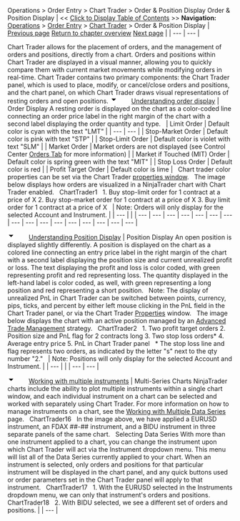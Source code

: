 ﻿
Operations \> Order Entry \> Chart Trader \> Order \& Position Display
Order \& Position Display
| \<\< [Click to Display Table of Contents](order__position_display.md) \>\> **Navigation:**     [Operations](operations-1.md) \> [Order Entry](order_entry-1.md) \> [Chart Trader](chart_trader-1.md) \> Order \& Position Display | [Previous page](chart_trader-1.md) [Return to chapter overview](chart_trader-1.md) [Next page](collapsed_view-1.md) |
| --- | --- |

Chart Trader allows for the placement of orders, and the management of orders and positions, directly from a chart. Orders and positions within Chart Trader are displayed in a visual manner, allowing you to quickly compare them with current market movements while modifying orders in real\-time. Chart Trader contains two primary components: the Chart Trader panel, which is used to place, modify, or cancel/close orders and positions, and the chart panel, on which Chart Trader draws visual representations of resting orders and open positions.
![tog_minus](tog_minus-1.gif)        [Understanding order display](javascript:HMToggle('toggle','UnderstandingOrderDisplay','UnderstandingOrderDisplay_ICON'))
| Order Display A resting order is displayed on the chart as a color\-coded line connecting an order price label in the right margin of the chart with a second label displaying the order quantity and type.     | Limit Order | Default color is cyan with the text "LMT" | | --- | --- | | Stop\-Market Order | Default color is pink with text "STP" | | Stop\-Limit Order | Default color is violet with text "SLM" | | Market Order | Market orders are not displayed (see Control Center [Orders Tab](orders_tab-1.md) for more information) | | Market if Touched (MIT) Order | Default color is spring green with the text "MIT" | | Stop Loss Order | Default color is red | | Profit Target Order | Default color is lime |      Chart trader color properties can be set via the Chart Trader [properties window](properties3-1.md).    The image below displays how orders are visualized in a NinjaTrader chart with Chart Trader enabled.   ChartTrader1   1\. Buy stop\-limit order for 1 contract at a price of X 2\. Buy stop\-market order for 1 contract at a price of X 3\. Buy limit order for 1 contract at a price of X     | Note: Orders will only display for the selected Account and Instrument. | | --- | |
| --- | --- | --- | --- | --- | --- | --- | --- | --- | --- | --- | --- | --- | --- | --- | --- |

![tog_minus](tog_minus-1.gif)        [Understanding Position Display](javascript:HMToggle('toggle','UnderstandingPositionDisplay','UnderstandingPositionDisplay_ICON'))
| Position Display An open position is displayed slightly differently. A position is displayed on the chart as a colored line connecting an entry price label in the right margin of the chart with a second label displaying the position size and current unrealized profit or loss. The text displaying the profit and loss is color coded, with green representing profit and red representing loss. The quantity displayed in the left\-hand label is color coded, as well, with green representing a long position and red representing a short position.   Note: The display of unrealized PnL in Chart Trader can be switched between points, currency, pips, ticks, and percent by either left mouse clicking in the PnL field in the Chart Trader panel, or via the Chart Trader [Properties](properties3-1.md) window.   The image below displays the chart with an active position managed by an [Advanced Trade Management](advanced_trade_management_atm-1.md) strategy.    ChartTrader2   1\. Two profit target orders  2\. Position size and PnL flag for 2 contracts long 3\. Two stop loss orders\* 4\. Average entry price 5\. PnL in Chart Trader panel   \* The stop loss line and flag represents two orders, as indicated by the letter "s" next to the qty number "2\."     | Note: Positions will only display for the selected Account and Instrument. | | --- | |
| --- | --- |

![tog_minus](tog_minus-1.gif)        [Working with multiple instruments](javascript:HMToggle('toggle','WorkingWithMultipleInstruments','WorkingWithMultipleInstruments_ICON'))
| Multi\-Series Charts NinjaTrader charts include the ability to plot multiple instruments within a single chart window, and each individual instrument on a chart can be selected and worked with separately using Chart Trader. For more information on how to manage instruments on a chart, see the [Working with Multiple Data Series](working_with_multiple_data_series-1.md) page.   ChartTrader16   In the image above, we have applied a EURUSD instrument, an FDAX \#\#\-\#\# instrument, and a BIDU instrument in three separate panels of the same chart.   Selecting Data Series With more than one instrument applied to a chart, you can change the instrument upon which Chart Trader will act via the Instrument dropdown menu. This menu will list all of the Data Series currently applied to your chart. When an instrument is selected, only orders and positions for that particular instrument will be displayed in the chart panel, and any quick buttons used or order parameters set in the Chart Trader panel will apply to that instrument.   ChartTrader17   1\. With the EURUSD selected in the Instruments dropdown menu, we can only that instrument's orders and positions.   ChartTrader18   2\. With BIDU selected, we see a different set of orders and positions. |
| --- |

